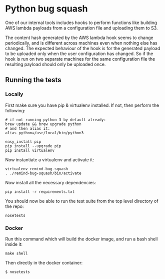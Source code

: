 # Python bug squash

One of our internal tools includes hooks to perform functions like building AWS lambda payloads from a configuration file and uploading them to S3.

The content hash generated by the AWS lambda hook seems to change periodically, and is different across machines even when nothing else has changed. The expected behaviour of the hook is for the generated payload to be uploaded only when the user configuration has changed. So if the hook is run on two separate machines for the same configuration file the resulting payload should only be uploaded once.

## Running the tests

### Locally

First make sure you have pip & virtualenv installed.  If not, then perform the following:

```
# if not running python 3 by default already:
brew update && brew upgrade python
# and then alias it:
alias python=/usr/local/bin/python3

easy_install pip
pip install --upgrade pip
pip install virtualenv
```

Now instantiate a virtualenv and activate it:

```
virtualenv remind-bug-squash
. ./remind-bug-squash/bin/activate
```

Now install all the necessary dependencies:

```
pip install -r requirements.txt
```

You should now be able to run the test suite from the top level directory of the repo:

```
nosetests
```

### Docker

Run this command which will build the docker image, and run a bash shell inside it:
```
make shell
```

Then directly in the docker container:
```
$ nosetests
```

